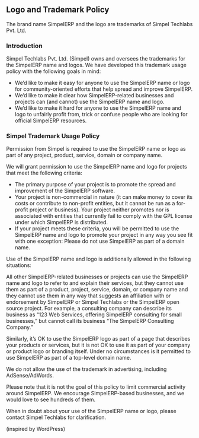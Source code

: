 ## Logo and Trademark Policy

The brand name SimpelERP and the logo are trademarks of Simpel Techlabs Pvt. Ltd.

### Introduction

Simpel Techlabs Pvt. Ltd. (Simpel) owns and oversees the trademarks for the SimpelERP name and logos. We have developed this trademark usage policy with the following goals in mind:

- We’d like to make it easy for anyone to use the SimpelERP name or logo for community-oriented efforts that help spread and improve SimpelERP.
- We’d like to make it clear how SimpelERP-related businesses and projects can (and cannot) use the SimpelERP name and logo.
- We’d like to make it hard for anyone to use the SimpelERP name and logo to unfairly profit from, trick or confuse people who are looking for official SimpelERP resources.

### Simpel Trademark Usage Policy

Permission from Simpel is required to use the SimpelERP name or logo as part of any project, product, service, domain or company name.

We will grant permission to use the SimpelERP name and logo for projects that meet the following criteria:

- The primary purpose of your project is to promote the spread and improvement of the SimpelERP software.
- Your project is non-commercial in nature (it can make money to cover its costs or contribute to non-profit entities, but it cannot be run as a for-profit project or business).
Your project neither promotes nor is associated with entities that currently fail to comply with the GPL license under which SimpelERP is distributed.
- If your project meets these criteria, you will be permitted to use the SimpelERP name and logo to promote your project in any way you see fit with one exception: Please do not use SimpelERP as part of a domain name.

Use of the SimpelERP name and logo is additionally allowed in the following situations:

All other SimpelERP-related businesses or projects can use the SimpelERP name and logo to refer to and explain their services, but they cannot use them as part of a product, project, service, domain, or company name and they cannot use them in any way that suggests an affiliation with or endorsement by SimpelERP or Simpel Techlabs or the SimpelERP open source project. For example, a consulting company can describe its business as “123 Web Services, offering SimpelERP consulting for small businesses,” but cannot call its business “The SimpelERP Consulting Company.”

Similarly, it’s OK to use the SimpelERP logo as part of a page that describes your products or services, but it is not OK to use it as part of your company or product logo or branding itself. Under no circumstances is it permitted to use SimpelERP as part of a top-level domain name.

We do not allow the use of the trademark in advertising, including AdSense/AdWords.

Please note that it is not the goal of this policy to limit commercial activity around SimpelERP. We encourage SimpelERP-based businesses, and we would love to see hundreds of them.

When in doubt about your use of the SimpelERP name or logo, please contact Simpel Techlabs for clarification.

(inspired by WordPress)

